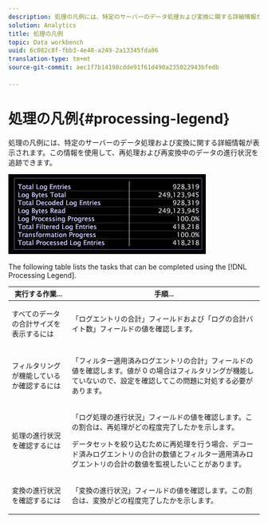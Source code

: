 ```yaml
---
description: 処理の凡例には、特定のサーバーのデータ処理および変換に関する詳細情報が表示されます。この情報を使用して、再処理および再変換中のデータの進行状況を追跡できます。
solution: Analytics
title: 処理の凡例
topic: Data workbench
uuid: 6c082c8f-fbb3-4e48-a249-2a13345fda86
translation-type: tm+mt
source-git-commit: aec1f7b14198cdde91f61d490a235022943bfedb

---
```



# 処理の凡例{#processing-legend}

処理の凡例には、特定のサーバーのデータ処理および変換に関する詳細情報が表示されます。この情報を使用して、再処理および再変換中のデータの進行状況を追跡できます。

![](assets/vis_ProcessingLegend.png)

The following table lists the tasks that can be completed using the [!DNL Processing Legend].

<table id="table_6149250C44B14C44A3CB1CEF68B280C6"> 
 <thead> 
  <tr> 
   <th colname="col1" class="entry"> 実行する作業... </th> 
   <th colname="col2" class="entry"> 手順... </th> 
  </tr> 
 </thead>
 <tbody> 
  <tr> 
   <td colname="col1"> <p>すべてのデータの合計サイズを表示するには </p> </td> 
   <td colname="col2"> <p>「<span class="wintitle">ログエントリの合計</span>」フィールドおよび「<span class="wintitle">ログの合計バイト数</span>」フィールドの値を確認します。 </p> </td> 
  </tr> 
  <tr> 
   <td colname="col1"> <p>フィルタリングが機能しているか確認するには </p> </td> 
   <td colname="col2"> <p>「<span class="wintitle">フィルター適用済みログエントリの合計</span>」フィールドの値を確認します。値が 0 の場合はフィルタリングが機能していないので、設定を確認してこの問題に対処する必要があります。 </p> </td> 
  </tr> 
  <tr> 
   <td colname="col1"> <p>処理の進行状況を確認するには </p> </td> 
   <td colname="col2"> <p>「<span class="wintitle">ログ処理の進行状況</span>」フィールドの値を確認します。この割合は、再処理がどの程度完了したかを示します。 </p> <p>データセットを絞り込むために再処理を行う場合、<span class="wintitle">デコード済みログエントリの合計</span>の数値と<span class="wintitle">フィルター適用済みログエントリの合計</span>の数値を監視したいことがあります。 </p> </td> 
  </tr> 
  <tr> 
   <td colname="col1"> <p>変換の進行状況を確認するには </p> </td> 
   <td colname="col2"> <p>「<span class="wintitle">変換の進行状況</span>」フィールドの値を確認します。この割合は、変換がどの程度完了したかを示します。 </p> </td> 
  </tr> 
 </tbody> 
</table>

